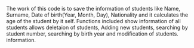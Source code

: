 The work of this code is to save the information of students like Name, Surname, Date of birth(Year, Month, Day), Nationality and it calculates the age of the student by it self. 
Functions included show information of all students allows deletaion of students, Adding new students, searching by student number, searching by birth year and modification of students. information.
